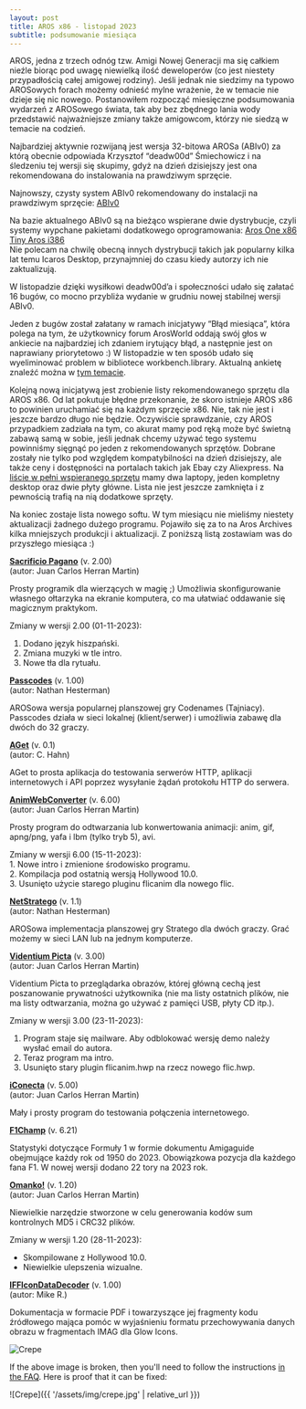 ```yaml
---
layout: post
title: AROS x86 - listopad 2023
subtitle: podsumowanie miesiąca
---
```


AROS, jedna z trzech odnóg tzw. Amigi Nowej Generacji ma się całkiem nieźle biorąc pod uwagę niewielką ilość deweloperów (co jest niestety przypadłością całej amigowej rodziny). Jeśli jednak nie siedzimy na typowo AROSowych forach możemy odnieść mylne wrażenie, że w temacie nie dzieje się nic nowego. Postanowiłem rozpocząć miesięczne podsumowania wydarzeń z AROSowego świata, tak aby bez zbędnego lania wody przedstawić najważniejsze zmiany także amigowcom, którzy nie siedzą w temacie na codzień.

Najbardziej aktywnie rozwijaną jest wersja 32-bitowa AROSa (ABIv0) za którą obecnie odpowiada Krzysztof “deadw00d” Śmiechowicz i na śledzeniu tej wersji się skupimy, gdyż na dzień dzisiejszy jest ona rekomendowana do instalowania na prawdziwym sprzęcie.  

Najnowszy, czysty system ABIv0 rekomendowany do instalacji na prawdziwym sprzęcie: [ABIv0](https://github.com/deadw00d/AROS/releases)

Na bazie aktualnego ABIv0 są na bieżąco wspierane dwie dystrybucje, czyli systemy wypchane pakietami dodatkowego oprogramowania:
[Aros One x86](https://sites.google.com/view/arosone)  
[Tiny Aros i386](https://tinyaros.flazio.com)  
Nie polecam na chwilę obecną innych dystrybucji takich jak popularny kilka lat temu Icaros Desktop, przynajmniej do czasu kiedy autorzy ich nie zaktualizują.

W listopadzie dzięki wysiłkowi deadw00d’a i społeczności udało się załatać 16 bugów, co mocno przybliża wydanie w grudniu nowej stabilnej wersji ABIv0. 

Jeden z bugów został załatany w ramach inicjatywy “Błąd miesiąca”, która polega na tym, że użytkownicy forum ArosWorld oddają swój głos w ankiecie na najbardziej ich zdaniem irytujący błąd, a następnie jest on naprawiany priorytetowo :) W listopadzie w ten sposób udało się wyeliminować problem w bibliotece workbench.library. Aktualną ankietę znaleźć można w [tym temacie](https://www.arosworld.org/infusions/forum/viewthread.php?thread_id=1158).

Kolejną nową inicjatywą jest zrobienie listy rekomendowanego sprzętu dla AROS x86. Od lat pokutuje błędne przekonanie, że skoro istnieje AROS x86 to powinien uruchamiać się na każdym sprzęcie x86. Nie, tak nie jest i jeszcze bardzo długo nie będzie. Oczywiście sprawdzanie, czy AROS przypadkiem zadziała na tym, co akurat mamy pod ręką może być świetną zabawą samą w sobie, jeśli jednak chcemy używać tego systemu powinniśmy sięgnąć po jeden z rekomendowanych sprzętów. Dobrane zostały nie tylko pod względem kompatybilności na dzień dzisiejszy, ale także ceny i dostępności na portalach takich jak Ebay czy Aliexpress. Na [liście w pełni wspieranego sprzętu](https://en.wikibooks.org/wiki/Aros/Platforms/x86_Complete_System_HCL#Recommended_hardware) mamy dwa laptopy, jeden kompletny desktop oraz dwie płyty główne. Lista nie jest jeszcze zamknięta i z pewnością trafią na nią dodatkowe sprzęty. 

Na koniec zostaje lista nowego softu. W tym miesiącu nie mieliśmy niestety aktualizacji żadnego dużego programu. Pojawiło się za to na Aros Archives kilka mniejszych produkcji i aktualizacji. Z poniższą listą zostawiam was do przyszłego miesiąca :)

**[Sacrificio Pagano](http://archives.aros-exec.org/?function=showfile&file=utility/misc/sacrificopagano.lha)** (v. 2.00)  
(autor: Juan Carlos Herran Martin)

Prosty programik dla wierzących w magię ;) Umożliwia skonfigurowanie własnego ołtarzyka na ekranie komputera, co ma ułatwiać oddawanie się magicznym praktykom. 

Zmiany w wersji 2.00 (01-11-2023):  
1. Dodano język hiszpański.  
2. Zmiana muzyki w tle intro.  
3. Nowe tła dla rytuału.  

**[Passcodes](http://archives.aros-exec.org/?function=showfile&file=game/misc/passcodes.i386-aros.lha)** (v. 1.00)  
(autor: Nathan Hesterman)

AROSowa wersja popularnej planszowej gry Codenames (Tajniacy). Passcodes działa w sieci lokalnej (klient/serwer) i umożliwia zabawę dla dwóch do 32 graczy.


**[AGet](http://archives.aros-exec.org/?function=showfile&file=network/aget.lha)** (v. 0.1)  
(autor: C. Hahn)

AGet to prosta aplikacja do testowania serwerów HTTP, aplikacji internetowych i API poprzez wysyłanie żądań protokołu HTTP do serwera.


**[AnimWebConverter](http://archives.aros-exec.org/?function=showfile&file=graphics/convert/animwebconverter.lha)** (v. 6.00)  
(autor: Juan Carlos Herran Martin)

Prosty program do odtwarzania lub konwertowania animacji: anim, gif, apng/png, yafa i lbm (tylko tryb 5), avi.

Zmiany w wersji 6.00 (15-11-2023):  
    1. Nowe intro i zmienione środowisko programu.  
    2. Kompilacja pod ostatnią wersją Hollywood 10.0.  
    3. Usunięto użycie starego pluginu flicanim dla nowego flic.  


**[NetStratego](http://archives.aros-exec.org/?function=showfile&file=game/server/netstratego.i386-aros.lha)** (v. 1.1)  
(autor: Nathan Hesterman)

AROSowa implementacja planszowej gry Stratego dla dwóch graczy. Grać możemy w sieci LAN lub na jednym komputerze.


**[Videntium Picta](http://archives.aros-exec.org/?function=showfile&file=graphics/viewer/videntiumpicta.lha)** (v. 3.00)  
(autor: Juan Carlos Herran Martin)

Videntium Picta to przeglądarka obrazów, której główną cechą jest poszanowanie prywatności użytkownika (nie ma listy ostatnich plików, nie ma listy odtwarzania, można go używać z pamięci USB, płyty CD itp.).

Zmiany w wersji 3.00 (23-11-2023):  
1. Program staje się mailware. Aby odblokować wersję demo należy wysłać email do autora.  
2. Teraz program ma intro.  
3. Usunięto stary plugin flicanim.hwp na rzecz nowego flic.hwp.  


**[iConecta](http://archives.aros-exec.org/?function=showfile&file=network/misc/iconecta.lha)** (v. 5.00)  
(autor: Juan Carlos Herran Martin)

Mały i prosty program do testowania połączenia internetowego.


**[F1Champ](http://archives.aros-exec.org/?function=showfile&file=document/misc/f1champ.lha)** (v. 6.21)  

Statystyki dotyczące Formuły 1 w formie dokumentu Amigaguide obejmujące każdy rok od 1950 do 2023. Obowiązkowa pozycja dla każdego fana F1. W nowej wersji dodano 22 tory na 2023 rok.


**[Omanko!](http://archives.aros-exec.org/?function=showfile&file=utility/filetool/omanko.lha)** (v. 1.20)  
(autor: Juan Carlos Herran Martin)

Niewielkie narzędzie stworzone w celu generowania kodów sum kontrolnych MD5 i CRC32 plików.

Zmiany w wersji 1.20 (28-11-2023): 
- Skompilowane z Hollywood 10.0. 
- Niewielkie ulepszenia wizualne. 


**[IFFIconDataDecoder](http://archives.aros-exec.org/?function=showfile&file=graphics/icon/iff_icon_data_decoder.zip)** (v. 1.00)  
(autor: Mike R.)

Dokumentacja w formacie PDF i towarzyszące jej fragmenty kodu źródłowego mająca pomóc w wyjaśnieniu formatu przechowywania danych obrazu w fragmentach IMAG dla Glow Icons.


![Crepe](/assets/img/crepe.jpg)

If the above image is broken, then you'll need to follow the instructions [in the FAQ](https://beautifuljekyll.com/faq/#links-in-project-page). Here is proof that it can be fixed:

![Crepe]({{ '/assets/img/crepe.jpg' | relative_url }})
